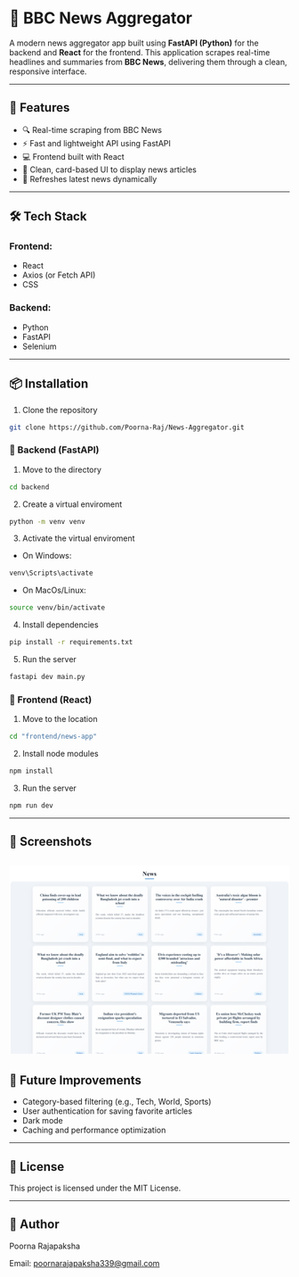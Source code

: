 # 📰 BBC News Aggregator

A modern news aggregator app built using **FastAPI (Python)** for the backend and **React** for the frontend. This application scrapes real-time headlines and summaries from **BBC News**, delivering them through a clean, responsive interface.

---

## 🚀 Features

- 🔍 Real-time scraping from BBC News
- ⚡ Fast and lightweight API using FastAPI
- 💻 Frontend built with React
- 📄 Clean, card-based UI to display news articles
- 🔁 Refreshes latest news dynamically

---

## 🛠️ Tech Stack

### Frontend:

- React
- Axios (or Fetch API)
- CSS

### Backend:

- Python
- FastAPI
- Selenium

---

## 📦 Installation

1. Clone the repository

```bash
git clone https://github.com/Poorna-Raj/News-Aggregator.git
```

### 🔧 Backend (FastAPI)

1. Move to the directory

```bash
cd backend
```

2. Create a virtual enviroment

```bash
python -m venv venv
```

3. Activate the virtual enviroment

- On Windows:

```bash
venv\Scripts\activate
```

- On MacOs/Linux:

```bash
source venv/bin/activate
```

4. Install dependencies

```bash
pip install -r requirements.txt
```

5. Run the server

```bash
fastapi dev main.py

```

### 🔧 Frontend (React)

1. Move to the location

```bash
cd "frontend/news-app"
```

2. Install node modules

```bash
npm install
```

3. Run the server

```bash
npm run dev
```

---

## 📸 Screenshots

## ![Screenshot](./localhost_5173_.png)

## 🧠 Future Improvements

- Category-based filtering (e.g., Tech, World, Sports)
- User authentication for saving favorite articles
- Dark mode
- Caching and performance optimization

---

## 📄 License

This project is licensed under the MIT License.

---

## 👤 Author

Poorna Rajapaksha

Email: poornarajapaksha339@gmail.com
